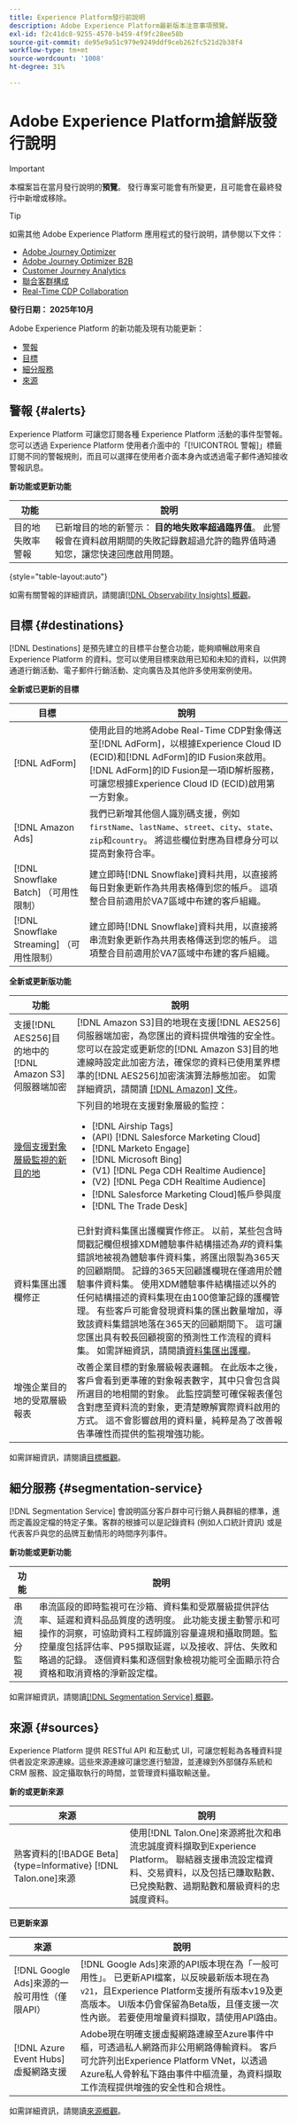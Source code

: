 ```yaml
---
title: Experience Platform發行前說明
description: Adobe Experience Platform最新版本注意事項預覽。
exl-id: f2c41dc8-9255-4570-b459-4f9fc28ee58b
source-git-commit: de95e9a51c979e9249ddf9ceb262fc521d2b38f4
workflow-type: tm+mt
source-wordcount: '1008'
ht-degree: 31%

---
```


# Adobe Experience Platform搶鮮版發行說明

>[!IMPORTANT]
>
>本檔案旨在當月發行說明的&#x200B;**預覽**。 發行專案可能會有所變更，且可能會在最終發行中新增或移除。

>[!TIP]
>
>如需其他 Adobe Experience Platform 應用程式的發行說明，請參閱以下文件：
>
>- [Adobe Journey Optimizer](https://experienceleague.adobe.com/zh-hant/docs/journey-optimizer/using/whats-new/release-notes)
>- [Adobe Journey Optimizer B2B](https://experienceleague.adobe.com/zh-hant/docs/journey-optimizer-b2b/user/release-notes)
>- [Customer Journey Analytics](https://experienceleague.adobe.com/zh-hant/docs/analytics-platform/using/releases/pre-release-notes)
>- [聯合客群構成](https://experienceleague.adobe.com/zh-hant/docs/federated-audience-composition/using/e-release-notes)
>- [Real-Time CDP Collaboration](https://experienceleague.adobe.com/zh-hant/docs/real-time-cdp-collaboration/using/latest)

**發行日期： 2025年10月**

Adobe Experience Platform 的新功能及現有功能更新：

- [警報](#alerts)
- [目標](#destinations)
- [細分服務](#segmentation-service)
- [來源](#sources)

## 警報 {#alerts}

Experience Platform 可讓您訂閱各種 Experience Platform 活動的事件型警報。您可以透過 Experience Platform 使用者介面中的「[!UICONTROL 警報]」標籤訂閱不同的警報規則，而且可以選擇在使用者介面本身內或透過電子郵件通知接收警報訊息。

**新功能或更新功能**

| 功能 | 說明 |
| --- | --- |
| 目的地失敗率警報 | 已新增目的地的新警示： **目的地失敗率超過臨界值**。 此警報會在資料啟用期間的失敗記錄數超過允許的臨界值時通知您，讓您快速回應啟用問題。 |

{style="table-layout:auto"}

如需有關警報的詳細資訊，請閱讀[[!DNL Observability Insights] 概觀](../observability/home.md)。

## 目標 {#destinations}

[!DNL Destinations] 是預先建立的目標平台整合功能，能夠順暢啟用來自 Experience Platform 的資料。您可以使用目標來啟用已知和未知的資料，以供跨通道行銷活動、電子郵件行銷活動、定向廣告及其他許多使用案例使用。

**全新或已更新的目標**

| 目標 | 說明 |
| --- | --- |
| [!DNL AdForm] | 使用此目的地將Adobe Real-Time CDP對象傳送至[!DNL AdForm]，以根據Experience Cloud ID (ECID)和[!DNL AdForm]的ID Fusion來啟用。 [!DNL AdForm]的ID Fusion是一項ID解析服務，可讓您根據Experience Cloud ID (ECID)啟用第一方對象。 |
| [!DNL Amazon Ads] | 我們已新增其他個人識別碼支援，例如`firstName`、`lastName`、`street`、`city`、`state`、`zip`和`country`。 將這些欄位對應為目標身分可以提高對象符合率。 |
| [!DNL Snowflake Batch] （可用性限制） | 建立即時[!DNL Snowflake]資料共用，以直接將每日對象更新作為共用表格傳到您的帳戶。 這項整合目前適用於VA7區域中布建的客戶組織。 |
| [!DNL Snowflake Streaming] （可用性限制） | 建立即時[!DNL Snowflake]資料共用，以直接將串流對象更新作為共用表格傳送到您的帳戶。 這項整合目前適用於VA7區域中布建的客戶組織。 |

**全新或更新版功能**

| 功能 | 說明 |
| --- | --- |
| 支援[!DNL AES256]目的地中的[!DNL Amazon S3]伺服器端加密 | [!DNL Amazon S3]目的地現在支援[!DNL AES256]伺服器端加密，為您匯出的資料提供增強的安全性。 您可以在設定或更新您的[!DNL Amazon S3]目的地連線時設定此加密方法，確保您的資料已使用業界標準的[!DNL AES256]加密演演算法靜態加密。 如需詳細資訊，請閱讀 [[!DNL Amazon]  文件](https://docs.aws.amazon.com/AmazonS3/latest/userguide/UsingEncryption.html)。 |
| [幾個支援對象層級監視的新目的地](../dataflows/ui/monitor-destinations.md#audience-level-view) | 下列目的地現在支援對象層級的監控： <ul><li>[!DNL Airship Tags]</li><li>(API) [!DNL Salesforce Marketing Cloud]</li><li>[!DNL Marketo Engage]</li><li>[!DNL Microsoft Bing]</li><li>(V1) [!DNL Pega CDH Realtime Audience]</li><li>(V2) [!DNL Pega CDH Realtime Audience]</li><li>[!DNL Salesforce Marketing Cloud]帳戶參與度</li><li>[!DNL The Trade Desk]</li></ul> |
| 資料集匯出護欄修正 | 已針對資料集匯出護欄實作修正。 以前，某些包含時間戳記欄但根據XDM體驗事件結構描述為&#x200B;_非_&#x200B;的資料集錯誤地被視為體驗事件資料集，將匯出限製為365天的回顧期間。 記錄的365天回顧護欄現在僅適用於體驗事件資料集。 使用XDM體驗事件結構描述以外的任何結構描述的資料集現在由100億筆記錄的護欄管理。 有些客戶可能會發現資料集的匯出數量增加，導致該資料集錯誤地落在365天的回顧期間下。 這可讓您匯出具有較長回顧視窗的預測性工作流程的資料集。 如需詳細資訊，請閱讀[資料集匯出護欄](../destinations/guardrails.md#dataset-exports)。 |
| 增強企業目的地的受眾層級報表 | 改善企業目標的對象層級報表邏輯。 在此版本之後，客戶會看到更準確的對象報表數字，其中只會包含與所選目的地相關的對象。 此監控調整可確保報表僅包含對應至資料流的對象，更清楚瞭解實際資料啟用的方式。 這不會影響啟用的資料量，純粹是為了改善報告準確性而提供的監視增強功能。 |

如需詳細資訊，請閱讀[目標概觀](../destinations/home.md)。

## 細分服務 {#segmentation-service}

[!DNL Segmentation Service] 會說明區分客戶群中可行銷人員群組的標準，進而定義設定檔的特定子集。客群的根據可以是記錄資料 (例如人口統計資訊) 或是代表客戶與您的品牌互動情形的時間序列事件。

**新功能或更新功能**

| 功能 | 說明 |
| ------- | ----------- |
| 串流細分監視 | 串流區段的即時監視可在沙箱、資料集和受眾層級提供評估率、延遲和資料品品質度的透明度。 此功能支援主動警示和可操作的洞察，可協助資料工程師識別容量違規和攝取問題。監控量度包括評估率、P95擷取延遲，以及接收、評估、失敗和略過的記錄。 逐個資料集和逐個對象檢視功能可全面顯示符合資格和取消資格的淨新設定檔。 |

如需詳細資訊，請閱讀[[!DNL Segmentation Service] 概觀](../segmentation/home.md)。

## 來源 {#sources}

Experience Platform 提供 RESTful API 和互動式 UI，可讓您輕鬆為各種資料提供者設定來源連線。這些來源連線可讓您進行驗證，並連線到外部儲存系統和 CRM 服務、設定攝取執行的時間，並管理資料攝取輸送量。

**新的或更新來源**

| 來源 | 說明 |
| --- | --- |
| 熟客資料的[!BADGE Beta]{type=Informative} [!DNL Talon.one]來源 | 使用[!DNL Talon.One]來源將批次和串流忠誠度資料擷取到Experience Platform。 聯結器支援串流設定檔資料、交易資料，以及包括已賺取點數、已兌換點數、過期點數和層級資料的忠誠度資料。 |

**已更新來源**

| 來源 | 說明 |
| --- | --- |
| [!DNL Google Ads]來源的一般可用性（僅限API） | [!DNL Google Ads]來源的API版本現在為「一般可用性」。 已更新API檔案，以反映最新版本現在為`v21`，且Experience Platform支援所有版本v19及更高版本。 UI版本仍會保留為Beta版，且僅支援一次性內嵌。 若要使用增量資料擷取，請使用API路由。 |
| [!DNL Azure Event Hubs]虛擬網路支援 | Adobe現在明確支援虛擬網路連線至Azure事件中樞，可透過私人網路而非公用網路傳輸資料。 客戶可允許列出Experience Platform VNet，以透過Azure私人骨幹私下路由事件中樞流量，為資料擷取工作流程提供增強的安全性和合規性。 |

如需詳細資訊，請閱讀[來源概觀](../sources/home.md)。
